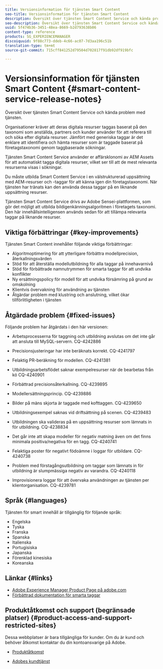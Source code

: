 ```yaml
---
title: Versionsinformation för tjänsten Smart Content
seo-title: Versionsinformation för tjänsten Smart Content
description: Översikt över tjänsten Smart Content Service och kända problem med tjänsten.
seo-description: Översikt över tjänsten Smart Content Service och kända problem med tjänsten.
uuid: 5f474b36-3451-48ea-8669-b2d793638b06
content-type: reference
products: SG_EXPERIENCEMANAGER
discoiquuid: 9f88c773-ddeb-4c66-ac07-7d3aa196c51b
translation-type: tm+mt
source-git-commit: 715cff841252d79504d702817f91db92df919bfc

---
```



# Versionsinformation för tjänsten Smart Content {#smart-content-service-release-notes}

Översikt över tjänsten Smart Content Service och kända problem med tjänsten.

Organisationer kräver att deras digitala resurser taggas baserat på den taxonomi som anställda, partners och kunder använder för att referera till och söka efter digitala resurser. Jämfört med generiska taggar är det enklare att identifiera och hämta resurser som är taggade baserat på företagstaxonomi genom taggbaserade sökningar.

Tjänsten Smart Content Service använder er affärsklonomi av AEM Assets för att automatiskt tagga digitala resurser, vilket ser till att de mest relevanta resurserna visas i sökningar.

Du måste utbilda Smart Content Service i en välstrukturerad uppsättning med AEM-resurser och -taggar för att känna igen din företagstaxonomi. När tjänsten har tränats kan den använda dessa taggar på en liknande uppsättning resurser.

Tjänsten Smart Content Service drivs av Adobe Sensei-plattformen, som gör det möjligt att utbilda bildigenkänningsalgoritmen i företagets taxonomi. Den här innehållsintelligensen används sedan för att tillämpa relevanta taggar på liknande resurser.

## Viktiga förbättringar {#key-improvements}

Tjänsten Smart Content innehåller följande viktiga förbättringar:

* Algoritmoptimering för att ytterligare förbättra modellprecision, återkallningsvärden
* Stöd för att återställa modellutbildning för alla taggar på innehavarnivå
* Stöd för förbättrade namnutrymmen för smarta taggar för att undvika konflikter
* Ny ersättningspolicy för modell för att undvika försämring på grund av omskolning
* Klientvis övervakning för användning av tjänsten
* Åtgärdar problem med klustring och anslutning, vilket ökar tillförlitligheten i tjänsten

## Åtgärdade problem {#fixed-issues}

Följande problem har åtgärdats i den här versionen:

* Arbetsprocesserna för taggning och utbildning avslutas om det inte går att ansluta till MySQL-servern. CQ-4242886

* Precisionsjusteringar har inte beräknats korrekt. CQ-4241797

* Felaktig PR-beräkning för modellen. CQ-4241381

* Utbildningsarbetsflödet saknar exempelresurser när de bearbetas från kö CQ-4240901

* Förbättrad precisionsåterkallning. CQ-4239895

* Modellersättningsprincip. CQ-4239886

* Bilder på mäns skjorta är taggade med kofttaggen. CQ-4239650

* Utbildningsexempel saknas vid driftsättning på scenen. CQ-4239483

* Utbildningen ska valideras på en uppsättning resurser som lämnats in för utbildning. CQ-4238834

* Det går inte att skapa modeller för negativ matning även om det finns minimala positiva/negativa för en tagg. CQ-4240741

* Felaktiga poster för negativt födoämne i loggar för utbildare. CQ-4240738

* Problem med förstagångsutbildning om taggar som lämnats in för utbildning är slumpmässiga negativ av varandra. CQ-4240118

* Improvisionera loggar för att övervaka användningen av tjänsten per klientorganisation. CQ-4239781

## Språk {#languages}

Tjänsten för smart innehåll är tillgänglig för följande språk:

* Engelska
* Tyska
* Franska
* Spanska
* Italienska
* Portugisiska
* Japanska
* Förenklad kinesiska
* Koreanska

## Länkar {#links}

* [Adobe Experience Manager Product Page på adobe.com](https://www.adobe.com/marketing-cloud/experience-manager.html)
* [Förbättrad dokumentation för smarta taggar](/help/assets/enhanced-smart-tags.md)

## Produktåtkomst och support (begränsade platser) {#product-access-and-support-restricted-sites}

Dessa webbplatser är bara tillgängliga för kunder. Om du är kund och behöver åtkomst kontaktar du din kontoansvarige på Adobe.

* [](https://daycare.day.com) [Produktåtkomst](https://login.marketing.adobe.com)

* [Adobes kundtjänst](https://helpx.adobe.com/contact/enterprise-support.ec.html)
